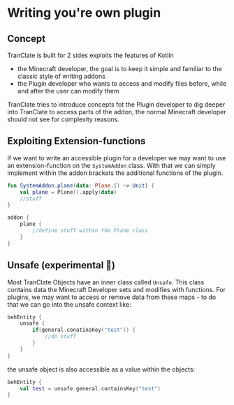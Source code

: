 # Writing you're own plugin

## Concept

TranClate is built for 2 sides exploits the features of Kotlin 

 - the Minecraft developer, the goal is to keep it simple and familiar to the classic style of writing addons
 - the Plugin developer who wants to access and modify files before, while and after the user can modify them

TranClate tries to introduce concepts fot the Plugin developer to dig deeper into TranClate to access 
parts of the addon, the normal Minecraft developer should not see for complexity reasons.

## Exploiting Extension-functions

If we want to write an accessible plugin for a developer we may want to use an extension-function 
on the `SystemAddon` class. With that we can simply implement within the addon brackets
the additional functions of the plugin.

````kotlin
fun SystemAddon.plane(data: Plane.() -> Unit) {
    val plane = Plane().apply(data)
    //stuff
}

addon {
    plane {
        //define stuff within the Plane class
    }
}
````

## Unsafe (experimental &#129514;) 

Most TranClate Objects have an inner class called `Unsafe`. This class contains
data the Minecraft Developer sets and modifies with functions. For plugins, we may want
to access or remove data from these maps - to do that we can go into the unsafe context like:

````kotlin
behEntity {
    unsafe {
        if(general.conatinsKey("test")) {
            //do stuff
        }
    }
}
````

the unsafe object is also accessible as a value within the objects:

````kotlin
behEntity {
    val test = unsafe.general.containsKey("test")
}
````